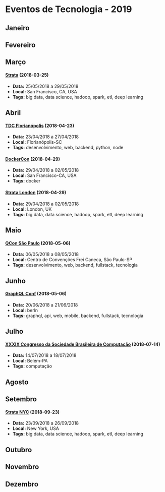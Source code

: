 # Eventos de Tecnologia - 2019

## Janeiro

## Fevereiro

## Março

#### [Strata](https://conferences.oreilly.com/strata) (2018-03-25)
* **Data:** 25/05/2018 a 29/05/2018
* **Local:** San Francisco, CA, USA
* **Tags:** big data, data science, hadoop, spark, etl, deep learning  


## Abril

#### [TDC Florianópolis](http://www.thedevelopersconference.com.br/tdc/2019/florianopolis/trilhas) (2018-04-23)
* **Data:** 23/04/2018 a 27/04/2018
* **Local:** Florianópolis-SC
* **Tags:** desenvolvimento, web, backend, python, node

#### [DockerCon](https://2019.dockercon.com/) (2018-04-29)
* **Data:** 29/04/2018 a 02/05/2018
* **Local:** San Francisco-CA, USA
* **Tags:** docker

#### [Strata London](https://conferences.oreilly.com/strata) (2018-04-29)
* **Data:** 29/04/2018 a 02/05/2018
* **Local:** London, UK
* **Tags:** big data, data science, hadoop, spark, etl, deep learning  


## Maio

#### [QCon São Paulo](https://qconsp.com/) (2018-05-06)
* **Data:** 06/05/2018 a 08/05/2018
* **Local:** Centro de Convenções Frei Caneca, São Paulo-SP
* **Tags:** desenvolvimento, web, backend, fullstack, tecnologia


## Junho

#### [GraphQL Conf](https://qconsp.com/) (2018-05-06)
* **Data:** 20/06/2018 a 21/06/2018
* **Local:** berln
* **Tags:** graphql, api, web, mobile, backend, fullstack, tecnologia

## Julho

#### [XXXIX Congresso da Sociedade Brasileira de Computação](http://www.sbc.org.br/csbc2019) (2018-07-14)
* **Data:** 14/07/2018 a 18/07/2018
* **Local:** Belém-PA
* **Tags:** computação


## Agosto

## Setembro

#### [Strata NYC](https://conferences.oreilly.com/strata) (2018-09-23)
* **Data:** 23/09/2018 a 26/09/2018
* **Local:** New York, USA
* **Tags:** big data, data science, hadoop, spark, etl, deep learning  


## Outubro

## Novembro

## Dezembro
